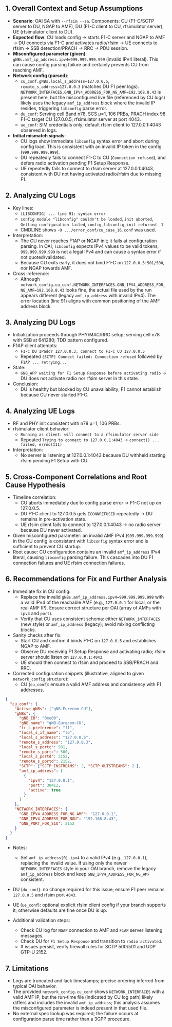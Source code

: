 ## 1. Overall Context and Setup Assumptions
- **Scenario**: OAI SA with `--rfsim --sa`. Components: CU (F1-C/SCTP server to DU, NGAP to AMF), DU (F1-C client to CU, rfsimulator server), UE (rfsimulator client to DU).
- **Expected flow**: CU loads config → starts F1-C server and NGAP to AMF → DU connects via F1-C and activates radio/rfsim → UE connects to rfsim → SSB detection/PRACH → RRC → PDU session.
- **Misconfigured parameter (given)**: `gNBs.amf_ip_address.ipv4=999.999.999.999` (invalid IPv4 literal). This can cause config parsing failure and certainly prevents CU from reaching AMF.
- **Network config (parsed)**:
  - `cu_conf.gNBs.local_s_address=127.0.0.5`, `remote_s_address=127.0.0.3` (matches DU F1 peer logs). `NETWORK_INTERFACES.GNB_IPV4_ADDRESS_FOR_NG_AMF=192.168.8.43` is present here, but the misconfigured live file (referenced by CU logs) likely uses the legacy `amf_ip_address` block where the invalid IP resides, triggering `libconfig` parse error.
  - `du_conf`: Serving cell Band n78, SCS µ=1, 106 PRBs, PRACH index 98. F1-C target CU 127.0.0.5; rfsimulator server at port 4043.
  - `ue_conf`: SIM credentials only; default rfsim client to 127.0.0.1:4043 observed in logs.
- **Initial mismatch signals**:
  - CU logs show immediate `libconfig` syntax error and abort during config load. This is consistent with an invalid IP token in the config (`999.999.999.999`).
  - DU repeatedly fails to connect F1-C to CU (`Connection refused`), and defers radio activation pending F1 Setup Response.
  - UE repeatedly fails to connect to rfsim server at 127.0.0.1:4043, consistent with DU not having activated radio/rfsim due to missing F1.

## 2. Analyzing CU Logs
- Key lines:
  - `[LIBCONFIG] ... line 91: syntax error`
  - `config module "libconfig" couldn't be loaded`, `init aborted`, `Getting configuration failed`, `config_libconfig_init returned -1`
  - CMDLINE shows `-O .../error_conf/cu_case_16.conf` was used.
- Interpretation:
  - The CU never reaches F1AP or NGAP init; it fails at configuration parsing. In OAI, `libconfig` expects IPv4 values to be valid tokens; `999.999.999.999` is not a legal IPv4 and can cause a syntax error if not quoted/validated.
  - Because CU exits early, it does not bind F1-C on `127.0.0.5:501/500`, nor NGAP towards AMF.
- Cross-reference:
  - Although `network_config.cu_conf.NETWORK_INTERFACES.GNB_IPV4_ADDRESS_FOR_NG_AMF=192.168.8.43` looks fine, the actual file used by the run appears different (legacy `amf_ip_address` with invalid IPv4). The error location (line 91) aligns with common positioning of the AMF address block.

## 3. Analyzing DU Logs
- Initialization proceeds through PHY/MAC/RRC setup; serving cell n78 with SSB at 641280; TDD pattern configured.
- F1AP client attempts:
  - `F1-C DU IPaddr 127.0.0.3, connect to F1-C CU 127.0.0.5`
  - Repeated `[SCTP] Connect failed: Connection refused` followed by `F1AP ... retrying...`
- State:
  - `GNB_APP waiting for F1 Setup Response before activating radio` → DU does not activate radio nor rfsim server in this state.
- Conclusion:
  - DU is healthy but blocked by CU unavailability; F1 cannot establish because CU never started F1-C.

## 4. Analyzing UE Logs
- RF and PHY init consistent with n78 µ=1, 106 PRBs.
- rfsimulator client behavior:
  - `Running as client: will connect to a rfsimulator server side`
  - Repeated `Trying to connect to 127.0.0.1:4043` → `connect() ... failed, errno(111)`
- Interpretation:
  - No server is listening at 127.0.0.1:4043 because DU withheld starting rfsim pending F1 Setup with CU.

## 5. Cross-Component Correlations and Root Cause Hypothesis
- Timeline correlation:
  - CU aborts immediately due to config parse error → F1-C not up on 127.0.0.5.
  - DU F1-C client to 127.0.0.5 gets `ECONNREFUSED` repeatedly → DU remains in pre-activation state.
  - UE rfsim client fails to connect to 127.0.0.1:4043 → no radio server because DU never activated.
- Given misconfigured parameter: an invalid AMF IPv4 (`999.999.999.999`) in the CU config is consistent with `libconfig` syntax error and is sufficient to prevent CU startup.
- Root cause: CU configuration contains an invalid `amf_ip_address` IPv4 literal, causing `libconfig` parsing failure. This cascades into DU F1 connection failures and UE rfsim connection failures.

## 6. Recommendations for Fix and Further Analysis
- Immediate fix in CU config:
  - Replace the invalid `gNBs.amf_ip_address.ipv4=999.999.999.999` with a valid IPv4 of the reachable AMF (e.g., `127.0.0.1` for local, or the real AMF IP). Ensure correct structure per OAI (array of AMFs with `ipv4` and `port`).
  - Verify that CU uses consistent schema: either `NETWORK_INTERFACES` (new style) or `amf_ip_address` (legacy); avoid mixing conflicting blocks.
- Sanity checks after fix:
  - Start CU and confirm it binds F1-C on `127.0.0.5` and establishes NGAP to AMF.
  - Observe DU receiving F1 Setup Response and activating radio; rfsim server should listen on `127.0.0.1:4043`.
  - UE should then connect to rfsim and proceed to SSB/PRACH and RRC.
- Corrected configuration snippets (illustrative, aligned to given `network_config` structure):
  - CU (`cu_conf`): ensure a valid AMF address and consistency with F1 addresses.
```json
{
  "cu_conf": {
    "Active_gNBs": ["gNB-Eurecom-CU"],
    "gNBs": {
      "gNB_ID": "0xe00",
      "gNB_name": "gNB-Eurecom-CU",
      "tr_s_preference": "f1",
      "local_s_if_name": "lo",
      "local_s_address": "127.0.0.5",
      "remote_s_address": "127.0.0.3",
      "local_s_portc": 501,
      "remote_s_portc": 500,
      "local_s_portd": 2152,
      "remote_s_portd": 2152,
      "SCTP": {"SCTP_INSTREAMS": 2, "SCTP_OUTSTREAMS": 2 },
      "amf_ip_address": [
        {
          "ipv4": "127.0.0.1",  
          "port": 38412,         
          "active": true
        }
      ]
    },
    "NETWORK_INTERFACES": {
      "GNB_IPV4_ADDRESS_FOR_NG_AMF": "127.0.0.1",
      "GNB_IPV4_ADDRESS_FOR_NGU": "192.168.8.43",
      "GNB_PORT_FOR_S1U": 2152
    }
  }
}
```
  - Notes:
    - Set `amf_ip_address[0].ipv4` to a valid IPv4 (e.g., `127.0.0.1`), replacing the invalid value. If using only the newer `NETWORK_INTERFACES` style in your OAI branch, remove the legacy `amf_ip_address` block and keep `GNB_IPV4_ADDRESS_FOR_NG_AMF` consistent.
  - DU (`du_conf`): no change required for this issue; ensure F1 peer remains `127.0.0.5` and rfsim port `4043`.
  - UE (`ue_conf`): optional explicit rfsim client config if your branch supports it; otherwise defaults are fine once DU is up.

- Additional validation steps:
  - Check CU log for `NGAP` connection to AMF and `F1AP` server listening messages.
  - Check DU for `F1 Setup Response` and transition to `radio activated`.
  - If issues persist, verify firewall rules for SCTP 500/501 and UDP GTP-U 2152.

## 7. Limitations
- Logs are truncated and lack timestamps; precise ordering inferred from typical OAI behavior.
- The provided `network_config.cu_conf` shows `NETWORK_INTERFACES` with a valid AMF IP, but the run-time file (indicated by CU log path) likely differs and includes the invalid `amf_ip_address`; this analysis assumes the misconfigured parameter is indeed present in that used file.
- No external spec lookup was required; the failure occurs at configuration parse time rather than a 3GPP procedure.


